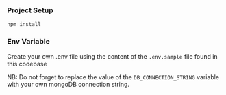 ### Project Setup
`npm install`

### Env Variable
Create your own .env file using the content of the `.env.sample` file found in this codebase

NB: Do not forget to replace the value of the `DB_CONNECTION_STRING` variable with your own mongoDB connection string.